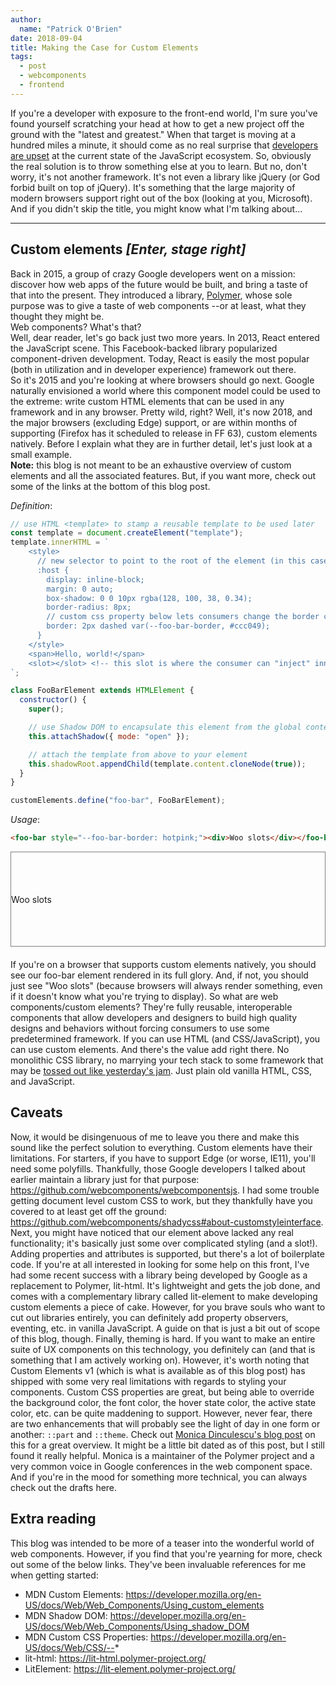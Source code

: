 ```yaml
---
author:
  name: "Patrick O'Brien"
date: 2018-09-04
title: Making the Case for Custom Elements
tags:
  - post
  - webcomponents
  - frontend
---
```


If you're a developer with exposure to the front-end world, I'm sure you've found yourself scratching your head at how to get a new project off the ground with the "latest and greatest." When that target is moving at a hundred miles a minute, it should come as no real surprise that [developers are upset](https://hackernoon.com/how-it-feels-to-learn-javascript-in-2016-d3a717dd577f) at the current state of the JavaScript ecosystem.
So, obviously the real solution is to throw something else at you to learn. But no, don't worry, it's not another framework. It's not even a library like jQuery (or God forbid built on top of jQuery). It's something that the large majority of modern browsers support right out of the box (looking at you, Microsoft). And if you didn't skip the title, you might know what I'm talking about...

---

## Custom elements _[Enter, stage right]_

Back in 2015, a group of crazy Google developers went on a mission: discover how web apps of the future would be built, and bring a taste of that into the present. They introduced a library, [Polymer](https://www.polymer-project.org/), whose sole purpose was to give a taste of web components --or at least, what they thought they might be.  
Web components? What's that?  
Well, dear reader, let's go back just two more years. In 2013, React entered the JavaScript scene. This Facebook-backed library popularized component-driven development. Today, React is easily the most popular (both in utilization and in developer experience) framework out there.  
So it's 2015 and you're looking at where browsers should go next. Google naturally envisioned a world where this component model could be used to the extreme: write custom HTML elements that can be used in any framework and in any browser. Pretty wild, right? Well, it's now 2018, and the major browsers (excluding Edge) support, or are within months of supporting (Firefox has it scheduled to release in FF 63), custom elements natively. Before I explain what they are in further detail, let's just look at a small example.  
**Note:** this blog is not meant to be an exhaustive overview of custom elements and all the associated features. But, if you want more, check out some of the links at the bottom of this blog post.

_Definition_:

```javascript
// use HTML <template> to stamp a reusable template to be used later
const template = document.createElement("template");
template.innerHTML = `
    <style>
      // new selector to point to the root of the element (in this case, foo-bar)
      :host {
        display: inline-block;
        margin: 0 auto;
        box-shadow: 0 0 10px rgba(128, 100, 38, 0.34);
        border-radius: 8px;
        // custom css property below lets consumers change the border color 
        border: 2px dashed var(--foo-bar-border, #ccc049);
      }
    </style>
    <span>Hello, world!</span>
    <slot></slot> <!-- this slot is where the consumer can "inject" innerHTML -->
`;

class FooBarElement extends HTMLElement {
  constructor() {
    super();

    // use Shadow DOM to encapsulate this element from the global context
    this.attachShadow({ mode: "open" });

    // attach the template from above to your element
    this.shadowRoot.appendChild(template.content.cloneNode(true));
  }
}

customElements.define("foo-bar", FooBarElement);
```

_Usage_:

```html
<foo-bar style="--foo-bar-border: hotpink;"><div>Woo slots</div></foo-bar>
```

<div style="border: 1px solid gray;height: 150px;display:flex;align-items:center;margin-bottom:20px;">
	<foo-bar style="--foo-bar-border: hotpink;"><div>Woo slots</div></foo-bar>
</div>

<script>
const template = document.createElement('template');
template.innerHTML = `
    <style>
      :host {
        display: inline-block;
        margin: 0 auto;
        box-shadow: 0 0 10px rgba(128, 100, 38, 0.34);
        border-radius: 8px; 
        border: 2px dashed var(--foo-bar-border, #ccc049);
      }
    </style>

    <span>Hello, world!</span>
    <slot></slot>

`;

class FooBarElement extends HTMLElement {
constructor() {
super();

this.attachShadow({ mode: 'open' });
this.shadowRoot.appendChild(template.content.cloneNode(true));
}
}

customElements.define('foo-bar', FooBarElement);</script>

If you're on a browser that supports custom elements natively, you should see our foo-bar element rendered in its full glory. And, if not, you should just see "Woo slots" (because browsers will always render something, even if it doesn't know what you're trying to display).
So what are web components/custom elements? They're fully reusable, interoperable components that allow developers and designers to build high quality designs and behaviors without forcing consumers to use some predetermined framework. If you can use HTML (and CSS/JavaScript), you can use custom elements. And there's the value add right there. No monolithic CSS library, no marrying your tech stack to some framework that may be [tossed out like yesterday's jam](https://giant.gfycat.com/SelfreliantParchedFlee.webm). Just plain old vanilla HTML, CSS, and JavaScript.

## Caveats

Now, it would be disingenuous of me to leave you there and make this sound like the perfect solution to everything. Custom elements have their limitations.
For starters, if you have to support Edge (or worse, IE11), you'll need some polyfills. Thankfully, those Google developers I talked about earlier maintain a library just for that purpose: https://github.com/webcomponents/webcomponentsjs. I had some trouble getting document level custom CSS to work, but they thankfully have you covered to at least get off the ground: https://github.com/webcomponents/shadycss#about-customstyleinterface.
Next, you might have noticed that our element above lacked any real functionality; it's basically just some over complicated styling (and a slot!). Adding properties and attributes is supported, but there's a lot of boilerplate code. If you're at all interested in looking for some help on this front, I've had some recent success with a library being developed by Google as a replacement to Polymer, lit-html. It's lightweight and gets the job done, and comes with a complementary library called lit-element to make developing custom elements a piece of cake. However, for you brave souls who want to cut out libraries entirely, you can definitely add property observers, eventing, etc. in vanilla JavaScript. A guide on that is just a bit out of scope of this blog, though.
Finally, theming is hard. If you want to make an entire suite of UX components on this technology, you definitely can (and that is something that I am actively working on). However, it's worth noting that Custom Elements v1 (which is what is available as of this blog post) has shipped with some very real limitations with regards to styling your components. Custom CSS properties are great, but being able to override the background color, the font color, the hover state color, the active state color, etc. can be quite maddening to support. However, never fear, there are two enhancements that will probably see the light of day in one form or another: `::part` and `::theme`. Check out [Monica Dinculescu's blog post](https://meowni.ca/posts/part-theme-explainer/) on this for a great overview. It might be a little bit dated as of this post, but I still found it really helpful. Monica is a maintainer of the Polymer project and a very common voice in Google conferences in the web component space. And if you're in the mood for something more technical, you can always check out the drafts here.

## Extra reading

This blog was intended to be more of a teaser into the wonderful world of web components. However, if you find that you're yearning for more, check out some of the below links. They've been invaluable references for me when getting started:

- MDN Custom Elements: https://developer.mozilla.org/en-US/docs/Web/Web_Components/Using_custom_elements
- MDN Shadow DOM: https://developer.mozilla.org/en-US/docs/Web/Web_Components/Using_shadow_DOM
- MDN Custom CSS Properties: https://developer.mozilla.org/en-US/docs/Web/CSS/--*
- lit-html: https://lit-html.polymer-project.org/
- LitElement: https://lit-element.polymer-project.org/
